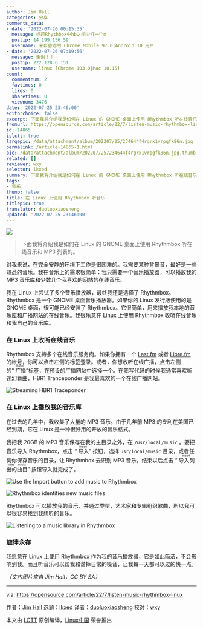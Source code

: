 ```yaml
---
author: Jim Hall
categories: 分享
comments_data:
- date: '2022-07-26 00:15:35'
  message: 标题Rhythbox中hb之间少打一个m
  postip: 14.199.156.59
  username: 来自香港的 Chrome Mobile 97.0|Android 10 用户
- date: '2022-07-26 07:19:56'
  message: 谢谢！！
  postip: 222.128.6.151
  username: linux [Chrome 103.0|Mac 10.15]
count:
  commentnum: 2
  favtimes: 0
  likes: 0
  sharetimes: 0
  viewnum: 3476
date: '2022-07-25 23:46:00'
editorchoice: false
excerpt: 下面我将介绍我是如何在 Linux 的 GNOME 桌面上使用 Rhythmbox 听在线音乐和 MP3 列表的。
fromurl: https://opensource.com/article/22/7/listen-music-rhythmbox-linux
id: 14865
islctt: true
largepic: /data/attachment/album/202207/25/234644f4rgrx1vrpgfk86n.jpg
permalink: /article-14865-1.html
pic: /data/attachment/album/202207/25/234644f4rgrx1vrpgfk86n.jpg.thumb.jpg
related: []
reviewer: wxy
selector: lkxed
summary: 下面我将介绍我是如何在 Linux 的 GNOME 桌面上使用 Rhythmbox 听在线音乐和 MP3 列表的。
tags:
- 音乐
thumb: false
title: 在 Linux 上使用 Rhythmbox 听音乐
titlepic: true
translator: duoluoxiaosheng
updated: '2022-07-25 23:46:00'
---
```


![](/data/attachment/album/202207/25/234644f4rgrx1vrpgfk86n.jpg)



> 
> 下面我将介绍我是如何在 Linux 的 GNOME 桌面上使用 Rhythmbox 听在线音乐和 MP3 列表的。
> 
> 
> 


对我来说，在完全安静的环境下工作是很困难的。我需要某种背景音，最好是一些熟悉的音乐。我在音乐上的需求很简单：我只需要一个音乐播放器，可以播放我的 MP3 音乐库和少数几个我喜欢的网站的在线音乐。


我在 Linux 上尝试了多个音乐播放器，最终我还是选择了 Rhythmbox。 Rhythmbox 是一个 GNOME 桌面音乐播放器。如果你的 Linux 发行版使用的是 GNOME 桌面，很可能已经安装了 Rhythmbox。它很简单，用来播放我本地的音乐库和广播网站的在线音乐。我很乐意在 Linux 上使用 Rhythmbox 收听在线音乐和我自己的音乐库。


### 在 Linux 上收听在线音乐


Rhythmbox 支持多个在线音乐服务商。如果你拥有一个 [Last.fm](http://Last.fm) 或者 [Libre.fm](http://Libre.fm) 的帐号，你可以点击左侧的标签登录。或者，你想收听在线广播，点击左侧的“<ruby> 广播 <rt>  Radio </rt></ruby>”标签，在预设的广播网站中选择一个。在我写代码的时候我通常喜欢听迷幻舞曲，HBR1 Tranceponder 是我最喜欢的一个在线广播网站。


![Streaming HBR1 Traceponder](/data/attachment/album/202207/25/234651q8h87gngmhgzn46g.png)


### 在 Linux 上播放我的音乐库


在过去的几年中，我收集了大量的 MP3 音乐。由于几年前 MP3 的专利在美国已经到期，它在 Linux 是一种很好用的开放的音乐格式。


我把我 20GB 的 MP3 音乐保存在我的主目录之外，在 `/usr/local/music` 。要把音乐导入 Rhythmbox，点击 “<ruby> 导入 <rt>  Import </rt></ruby>” 按钮，选择 `usr/local/music` 目录，或者任何你保存音乐的目录，让 Rhythmbox 去识别 MP3 音乐。结束以后点击 “<ruby> 导入列出的曲目 <rt>  Import listed tracks </rt></ruby>” 按钮导入就完成了。


![Use the Import button to add music to Rhythmbox](/data/attachment/album/202207/25/234651s0b3p3d7zrkb3353.png)


![Rhythmbox identifies new music files](/data/attachment/album/202207/25/234652kajlc4wmmll0lljj.png)


Rhythmbox 可以播放我的音乐，并通过类型，艺术家和专辑组织歌曲，所以我可以很容易找到我想听的音乐。


![Listening to a music library in Rhythmbox](/data/attachment/album/202207/25/234652nfi4fzbj4caaq04r.png)


### 旋律永存


我愿意在 Linux 上使用 Rhythmbox 作为我的音乐播放器，它是如此简洁，不会影响到我。而且听音乐可以帮我和谐掉日常的噪音，让我每一天都可以过的快一点。


*（文内图片来自 Jim Hall，CC BY SA）*




---


via: <https://opensource.com/article/22/7/listen-music-rhythmbox-linux>


作者：[Jim Hall](https://opensource.com/users/jim-hall) 选题：[lkxed](https://github.com/lkxed) 译者：[duoluoxiaosheng](https://github.com/duoluoxiaosheng) 校对：[wxy](https://github.com/wxy)


本文由 [LCTT](https://github.com/LCTT/TranslateProject) 原创编译，[Linux中国](https://linux.cn/) 荣誉推出